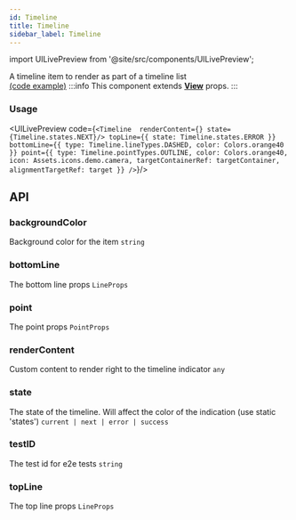 ```yaml
---
id: Timeline
title: Timeline
sidebar_label: Timeline
---
```


import UILivePreview from '@site/src/components/UILivePreview';

A timeline item to render as part of a timeline list  
[(code example)](https://github.com/wix/react-native-ui-lib/blob/master/demo/src/screens/componentScreens/TimelineScreen.tsx)
:::info
This component extends **[View](https://reactnative.dev/docs/view)** props.
:::
<div style={{display: 'flex', flexDirection: 'row', overflowX: 'auto', maxHeight: '500px', alignItems: 'center'}}></div>

### Usage
<UILivePreview code={`<Timeline 
  renderContent={}
  state={Timeline.states.NEXT}/>
  topLine={{
    state: Timeline.states.ERROR
  }}
  bottomLine={{
    type: Timeline.lineTypes.DASHED,
    color: Colors.orange40
  }}
  point={{
    type: Timeline.pointTypes.OUTLINE,
    color: Colors.orange40,
    icon: Assets.icons.demo.camera,
    targetContainerRef: targetContainer,
    alignmentTargetRef: target
  }}
/>`}/>

## API
### backgroundColor
Background color for the item
`string ` 

### bottomLine
The bottom line props
`LineProps ` 

### point
The point props
`PointProps ` 

### renderContent
Custom content to render right to the timeline indicator
`any ` 

### state
The state of the timeline. Will affect the color of the indication (use static 'states')
`current | next | error | success ` 

### testID
The test id for e2e tests
`string ` 

### topLine
The top line props
`LineProps ` 


